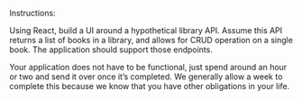 Instructions:

Using React, build a UI around a hypothetical library API. Assume this API returns a list of books in a library, and allows for CRUD operation on a single book. The application should support those endpoints.

Your application does not have to be functional, just spend around an hour or two and send it over once it’s completed. We generally allow a week to complete this because we know that you have other obligations in your life.
